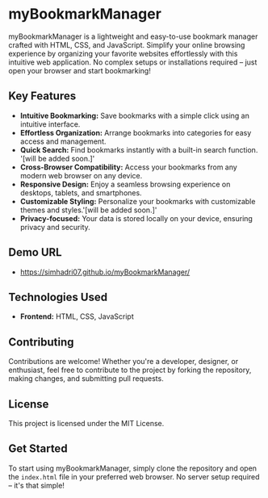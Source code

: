 # myBookmarkManager

myBookmarkManager is a lightweight and easy-to-use bookmark manager crafted with HTML, CSS, and JavaScript. Simplify your online browsing experience by organizing your favorite websites effortlessly with this intuitive web application. No complex setups or installations required – just open your browser and start bookmarking!

## Key Features
- **Intuitive Bookmarking:** Save bookmarks with a simple click using an intuitive interface.
- **Effortless Organization:** Arrange bookmarks into categories for easy access and management.
- **Quick Search:** Find bookmarks instantly with a built-in search function. '[will be added soon.]'
- **Cross-Browser Compatibility:** Access your bookmarks from any modern web browser on any device.
- **Responsive Design:** Enjoy a seamless browsing experience on desktops, tablets, and smartphones.
- **Customizable Styling:** Personalize your bookmarks with customizable themes and styles.'[will be added soon.]'
- **Privacy-focused:** Your data is stored locally on your device, ensuring privacy and security.

## Demo URL 
- https://simhadri07.github.io/myBookmarkManager/

## Technologies Used
- **Frontend:** HTML, CSS, JavaScript

## Contributing
Contributions are welcome! Whether you're a developer, designer, or enthusiast, feel free to contribute to the project by forking the repository, making changes, and submitting pull requests.
## License
This project is licensed under the MIT License.

## Get Started
To start using myBookmarkManager, simply clone the repository and open the `index.html` file in your preferred web browser. No server setup required – it's that simple!
